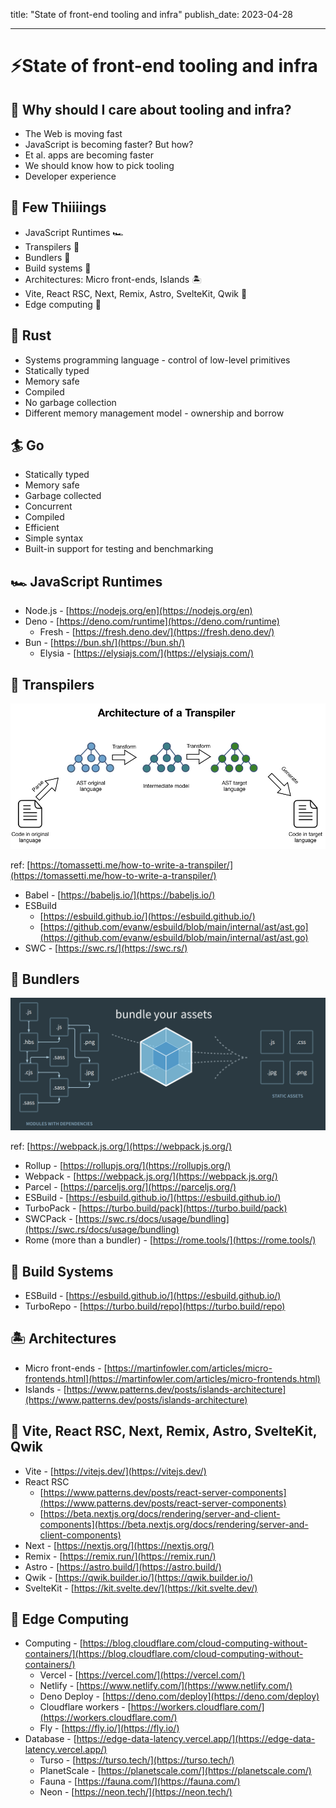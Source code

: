 title: "State of front-end tooling and infra"
publish_date: 2023-04-28

---

# ⚡State of front-end tooling and infra

## 🤔 Why should I care about tooling and infra?

- The Web is moving fast
- JavaScript is becoming faster? But how?
- Et al. apps are becoming faster
- We should know how to pick tooling
- Developer experience

## 🤯 Few Thiiiings

- JavaScript Runtimes 🏎️
- Transpilers 📑
- Bundlers 🧵
- Build systems 🔨
- Architectures: Micro front-ends, Islands 🏝️
- Vite, React RSC, Next, Remix, Astro, SvelteKit, Qwik 🗿
- Edge computing 🤖

## 🦀 Rust

- Systems programming language - control of low-level primitives
- Statically typed
- Memory safe
- Compiled
- No garbage collection
- Different memory management model - ownership and borrow

## **🏄** Go

- Statically typed
- Memory safe
- Garbage collected
- Concurrent
- Compiled
- Efficient
- Simple syntax
- Built-in support for testing and benchmarking

## 🏎️ JavaScript Runtimes

- Node.js - [https://nodejs.org/en](https://nodejs.org/en)
- Deno - [https://deno.com/runtime](https://deno.com/runtime)
  - Fresh - [https://fresh.deno.dev/](https://fresh.deno.dev/)
- Bun - [https://bun.sh/](https://bun.sh/)
  - Elysia - [https://elysiajs.com/](https://elysiajs.com/)

## 📑 Transpilers

![Transpiler-Architecture.001.jpeg](Transpiler-Architecture.001.jpeg)

ref: [https://tomassetti.me/how-to-write-a-transpiler/](https://tomassetti.me/how-to-write-a-transpiler/)

- Babel - [https://babeljs.io/](https://babeljs.io/)
- ESBuild
  - [https://esbuild.github.io/](https://esbuild.github.io/)
  - [https://github.com/evanw/esbuild/blob/main/internal/ast/ast.go](https://github.com/evanw/esbuild/blob/main/internal/ast/ast.go)
- SWC - [https://swc.rs/](https://swc.rs/)

## 🧵 Bundlers

![webpack.png](webpack.png)

ref: [https://webpack.js.org/](https://webpack.js.org/)

- Rollup - [https://rollupjs.org/](https://rollupjs.org/)
- Webpack - [https://webpack.js.org/](https://webpack.js.org/)
- Parcel - [https://parceljs.org/](https://parceljs.org/)
- ESBuild - [https://esbuild.github.io/](https://esbuild.github.io/)
- TurboPack - [https://turbo.build/pack](https://turbo.build/pack)
- SWCPack - [https://swc.rs/docs/usage/bundling](https://swc.rs/docs/usage/bundling)
- Rome (more than a bundler) - [https://rome.tools/](https://rome.tools/)

## 🔨 Build Systems

- ESBuild - [https://esbuild.github.io/](https://esbuild.github.io/)
- TurboRepo - [https://turbo.build/repo](https://turbo.build/repo)

## 🏝️ Architectures

- Micro front-ends - [https://martinfowler.com/articles/micro-frontends.html](https://martinfowler.com/articles/micro-frontends.html)
- Islands - [https://www.patterns.dev/posts/islands-architecture](https://www.patterns.dev/posts/islands-architecture)

## 🗿 Vite, React RSC, Next, Remix, Astro, SvelteKit, Qwik

- Vite - [https://vitejs.dev/](https://vitejs.dev/)
- React RSC
  - [https://www.patterns.dev/posts/react-server-components](https://www.patterns.dev/posts/react-server-components)
  - [https://beta.nextjs.org/docs/rendering/server-and-client-components](https://beta.nextjs.org/docs/rendering/server-and-client-components)
- Next - [https://nextjs.org/](https://nextjs.org/)
- Remix - [https://remix.run/](https://remix.run/)
- Astro - [https://astro.build/](https://astro.build/)
- Qwik - [https://qwik.builder.io/](https://qwik.builder.io/)
- SvelteKit - [https://kit.svelte.dev/](https://kit.svelte.dev/)

## 🤖 Edge Computing

- Computing - [https://blog.cloudflare.com/cloud-computing-without-containers/](https://blog.cloudflare.com/cloud-computing-without-containers/)
  - Vercel - [https://vercel.com/](https://vercel.com/)
  - Netlify - [https://www.netlify.com/](https://www.netlify.com/)
  - Deno Deploy - [https://deno.com/deploy](https://deno.com/deploy)
  - Cloudflare workers - [https://workers.cloudflare.com/](https://workers.cloudflare.com/)
  - Fly - [https://fly.io/](https://fly.io/)
- Database - [https://edge-data-latency.vercel.app/](https://edge-data-latency.vercel.app/)
  - Turso - [https://turso.tech/](https://turso.tech/)
  - PlanetScale - [https://planetscale.com/](https://planetscale.com/)
  - Fauna - [https://fauna.com/](https://fauna.com/)
  - Neon - [https://neon.tech/](https://neon.tech/)
